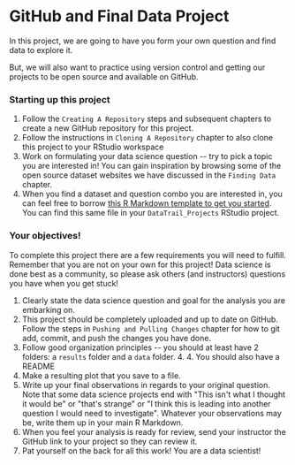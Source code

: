 


# GitHub and Final Data Project

In this project, we are going to have you form your own question and find data to explore it.

But, we will also want to practice using version control and getting our projects to be open source and available on GitHub.

### Starting up this project

1. Follow the `Creating A Repository` steps and subsequent chapters to create a new GitHub repository for this project.
2. Follow the instructions in `Cloning A Repository` chapter to also clone this project to your RStudio workspace
3. Work on formulating your data science question -- try to pick a topic you are interested in! You can gain inspiration by browsing some of the open source dataset websites we have discussed in the `Finding Data` chapter.
4. When you find a dataset and question combo you are interested in, you can feel free to borrow [this R Markdown template to get you started](https://github.com/datatrail-jhu/DataTrail_Projects/blob/main/06_Sharing_Results/data_project_final.Rmd). You can find this same file in your `DataTrail_Projects` RStudio project.  

### Your objectives!

To complete this project there are a few requirements you will need to fulfill. Remember that you are not on your own for this project! Data science is done best as a community, so please ask others (and instructors) questions you have when you get stuck!

1. Clearly state the data science question and goal for the analysis you are embarking on.
2. This project should be completely uploaded and up to date on GitHub. Follow the steps in `Pushing and Pulling Changes` chapter for how to git add, commit, and push the changes you have done.
3. Follow good organization principles -- you should at least have 2 folders: a `results` folder and a `data` folder. 4. 4. You should also have a README
5. Make a resulting plot that you save to a file.
6. Write up your final observations in regards to your original question. Note that some data science projects end with "This isn't what I thought it would be" or "that's strange" or "I think this is leading into another question I would need to investigate". Whatever your observations may be, write them up in your main R Markdown.
7. When you feel your analysis is ready for review, send your instructor the GitHub link to your project so they can review it.
8. Pat yourself on the back for all this work! You are a data scientist!

